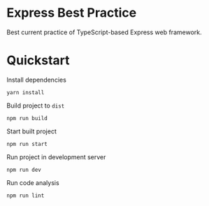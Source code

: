 # Express Best Practice

Best current practice of TypeScript-based Express web framework.

# Quickstart

Install dependencies

```shell
yarn install
```

Build project to `dist`

```shell
npm run build
```

Start built project

```shell
npm run start
```

Run project in development server

```shell
npm run dev
```

Run code analysis

```shell
npm run lint
```
